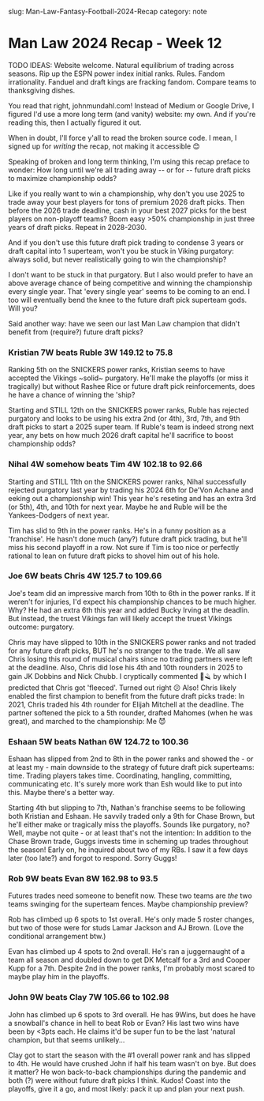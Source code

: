 slug: Man-Law-Fantasy-Football-2024-Recap
category: note

# Man Law 2024 Recap - Week 12

TODO IDEAS: Website welcome. Natural equilibrium of trading across seasons. Rip up the ESPN power index initial ranks. Rules. Fandom irrationality. Fanduel and draft kings are fracking fandom. Compare teams to thanksgiving dishes.

You read that right, johnmundahl.com! Instead of Medium or Google Drive, I figured I'd use a more long term (and vanity) website: my own. And if you're reading this, then I actually figured it out.

When in doubt, I'll force y'all to read the broken source code. I mean, I signed up for *writing* the recap, not making it accessible 😊

Speaking of broken and long term thinking, I'm using this recap preface to wonder: How long until we're all trading away -- or for -- future draft picks to maximize championship odds?

Like if you really want to win a championship, why don't you use 2025 to trade away your best players for tons of premium 2026 draft picks. Then before the 2026 trade deadline, cash in your best 2027 picks for the best players on non-playoff teams? Boom easy >50% championship in just three years of draft picks. Repeat in 2028-2030.

And if you don't use this future draft pick trading to condense 3 years or draft capital into 1 superteam, won't you be stuck in Viking purgatory: always solid, but never realistically going to win the championship?

I don't want to be stuck in that purgatory. But I also would prefer to have an above average chance of being competitive and winning the championship every single year. That 'every single year' seems to be coming to an end. I too will eventually bend the knee to the future draft pick superteam gods. Will you?

Said another way: have we seen our last Man Law champion that didn't benefit from (require?) future draft picks?

### Kristian 7W beats Ruble 3W 149.12 to 75.8
Ranking 5th on the SNICKERS power ranks, Kristian seems to have accepted the Vikings ~solid~ purgatory. He'll make the playoffs (or miss it tragically) but without Rashee Rice or future draft pick reinforcements, does he have a chance of winning the 'ship?

Starting and STILL 12th on the SNICKERS power ranks, Ruble has rejected purgatory and looks to be using his extra 2nd (or 4th), 3rd, 7th, and 9th draft picks to start a 2025 super team. If Ruble's team is indeed strong next year, any bets on how much 2026 draft capital he'll sacrifice to boost championship odds?

### Nihal 4W somehow beats Tim 4W 102.18 to 92.66
Starting and STILL 11th on the SNICKERS power ranks, Nihal successfully rejected purgatory last year by trading his 2024 6th for De'Von Achane and eeking out a championship win! This year he's reseting and has an extra 3rd (or 5th), 4th, and 10th for next year. Maybe he and Ruble will be the Yankees-Dodgers of next year.

Tim has slid to 9th in the power ranks. He's in a funny position as a 'franchise'. He hasn't done much (any?) future draft pick trading, but he'll miss his second playoff in a row. Not sure if Tim is too nice or perfectly rational to lean on future draft picks to shovel him out of his hole.

### Joe 6W beats Chris 4W 125.7 to 109.66
Joe's team did an impressive march from 10th to 6th in the power ranks. If it weren't for injuries, I'd expect his championship chances to be much higher. Why? He had an extra 6th this year and added Bucky Irving at the deadlin. But instead, the truest Vikings fan will likely accept the truest Vikings outcome: purgatory.

Chris may have slipped to 10th in the SNICKERS power ranks and not traded for any future draft picks, BUT he's no stranger to the trade. We all saw Chris losing this round of musical chairs since no trading partners were left at the deadline. Also, Chris did lose his 4th and 10th rounders in 2025 to gain JK Dobbins and Nick Chubb. I cryptically commented 🐑🪒 by which I predicted that Chris got 'fleeced'. Turned out right 😕 Also! Chris likely enabled the first champion to benefit from the future draft picks trade: In 2021, Chris traded his 4th rounder for Elijah Mitchell at the deadline. The partner softened the pick to a 5th rounder, drafted Mahomes (when he was great), and marched to the championship: Me 😈

### Eshaan 5W beats Nathan 6W 124.72 to 100.36
Eshaan has slipped from 2nd to 8th in the power ranks and showed the - or at least my - main downside to the strategy of future draft pick superteams: time. Trading players takes time. Coordinating, hangling, committing, communicating etc. It's surely more work than Esh would like to put into this. Maybe there's a better way.

Starting 4th but slipping to 7th, Nathan's franchise seems to be following both Kristian and Eshaan. He savvily traded only a 9th for Chase Brown, but he'll either make or tragically miss the playoffs. Sounds like purgatory, no? Well, maybe not quite - or at least that's not the intention: In addition to the Chase Brown trade, Guggs invests time in scheming up trades throughout the season! Early on, he inquired about two of my RBs. I saw it a few days later (too late?) and forgot to respond. Sorry Guggs!

### Rob 9W beats Evan 8W 162.98 to 93.5
Futures trades need someone to benefit now. These two teams are *the* two teams swinging for the superteam fences. Maybe championship preview?

Rob has climbed up 6 spots to 1st overall. He's only made 5 roster changes, but two of those were for studs Lamar Jackson and AJ Brown. (Love the conditional arrangement btw.)

Evan has climbed up 4 spots to 2nd overall. He's ran a juggernaught of a team all season and doubled down to get DK Metcalf for a 3rd and Cooper Kupp for a 7th. Despite 2nd in the power ranks, I'm probably most scared to maybe play him in the playoffs.

### John 9W beats Clay 7W 105.66 to 102.98
John has climbed up 6 spots to 3rd overall. He has 9Wins, but does he have a snowball's chance in hell to beat Rob or Evan? His last two wins have been by <3pts each. He claims it'd be super fun to be the last 'natural champion, but that seems unlikely...

Clay got to start the season with the #1 overall power rank and has slipped to 4th. He would have crushed John if half his team wasn't on bye. But does it matter? He won back-to-back championships during the pandemic and both (?) were without future draft picks I think. Kudos! Coast into the playoffs, give it a go, and most likely: pack it up and plan your next push.